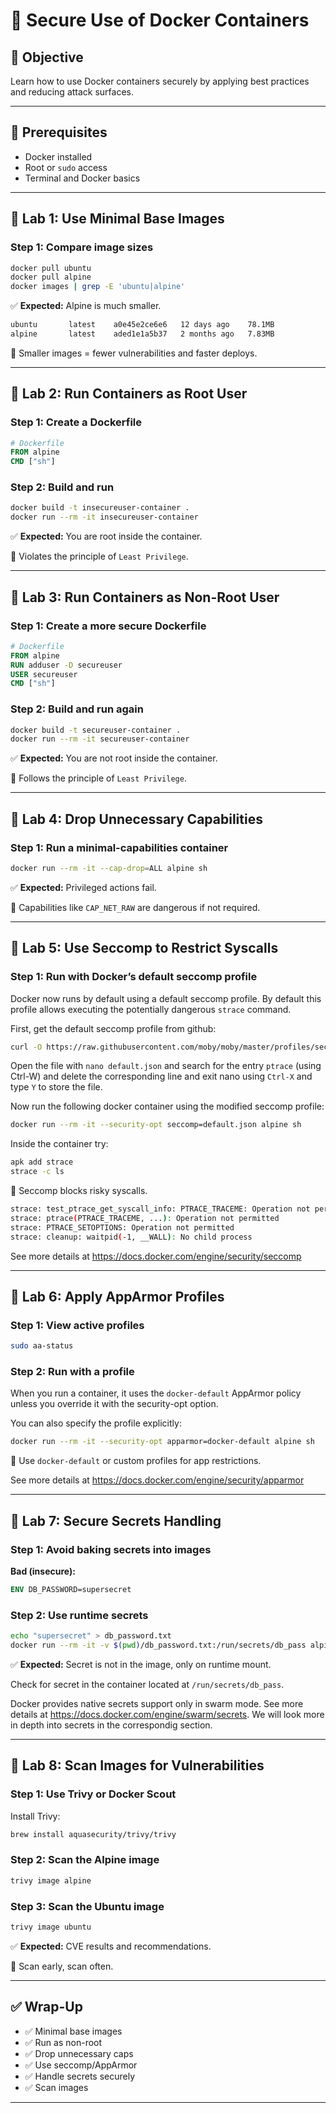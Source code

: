 # 🧪 Secure Use of Docker Containers

## 🎯 Objective

Learn how to use Docker containers securely by applying best practices and reducing attack surfaces.

---

## 🧰 Prerequisites

- Docker installed
- Root or `sudo` access
- Terminal and Docker basics

---

## 🔹 Lab 1: Use Minimal Base Images

### Step 1: Compare image sizes

```bash
docker pull ubuntu
docker pull alpine
docker images | grep -E 'ubuntu|alpine'
```

✅ **Expected:** Alpine is much smaller.

```bash
ubuntu       latest    a0e45e2ce6e6   12 days ago    78.1MB
alpine       latest    aded1e1a5b37   2 months ago   7.83MB
```

🧠 Smaller images = fewer vulnerabilities and faster deploys.

---

## 🔹 Lab 2: Run Containers as Root User

### Step 1: Create a Dockerfile

```Dockerfile
# Dockerfile
FROM alpine
CMD ["sh"]
```

### Step 2: Build and run

```bash
docker build -t insecureuser-container .
docker run --rm -it insecureuser-container
```

✅ **Expected:** You are root inside the container.

🧠 Violates the principle of `Least Privilege`.

---

## 🔹 Lab 3: Run Containers as Non-Root User

### Step 1: Create a more secure Dockerfile

```Dockerfile
# Dockerfile
FROM alpine
RUN adduser -D secureuser
USER secureuser
CMD ["sh"]
```

### Step 2: Build and run again

```bash
docker build -t secureuser-container .
docker run --rm -it secureuser-container
```

✅ **Expected:** You are not root inside the container.

🧠 Follows the principle of `Least Privilege`.

---

## 🔹 Lab 4: Drop Unnecessary Capabilities

### Step 1: Run a minimal-capabilities container

```bash
docker run --rm -it --cap-drop=ALL alpine sh
```

✅ **Expected:** Privileged actions fail.

🧠 Capabilities like `CAP_NET_RAW` are dangerous if not required.

---

## 🔹 Lab 5: Use Seccomp to Restrict Syscalls

### Step 1: Run with Docker’s default seccomp profile

Docker now runs by default using a default seccomp profile. By default this profile allows executing the potentially dangerous `strace` command.

First, get the default seccomp profile from github:

```bash
curl -O https://raw.githubusercontent.com/moby/moby/master/profiles/seccomp/default.json
```

Open the file with `nano default.json` and search for the entry `ptrace` (using Ctrl-W) and delete the corresponding line and exit nano using `Ctrl-X` and type `Y` to store the file.

Now run the following docker container using the modified seccomp profile:

```bash
docker run --rm -it --security-opt seccomp=default.json alpine sh
```

Inside the container try:

```bash
apk add strace
strace -c ls
```

🧠 Seccomp blocks risky syscalls.

```bash
strace: test_ptrace_get_syscall_info: PTRACE_TRACEME: Operation not permitted
strace: ptrace(PTRACE_TRACEME, ...): Operation not permitted
strace: PTRACE_SETOPTIONS: Operation not permitted
strace: cleanup: waitpid(-1, __WALL): No child process
```

See more details at https://docs.docker.com/engine/security/seccomp

---

## 🔹 Lab 6: Apply AppArmor Profiles

### Step 1: View active profiles

```bash
sudo aa-status
```

### Step 2: Run with a profile

When you run a container, it uses the `docker-default` AppArmor policy unless you override it with the security-opt option.

You can also specify the profile explicitly:

```bash
docker run --rm -it --security-opt apparmor=docker-default alpine sh
```

🧠 Use `docker-default` or custom profiles for app restrictions.

See more details at https://docs.docker.com/engine/security/apparmor

---

## 🔹 Lab 7: Secure Secrets Handling

### Step 1: Avoid baking secrets into images

**Bad (insecure):**

```Dockerfile
ENV DB_PASSWORD=supersecret
```

### Step 2: Use runtime secrets

```bash
echo "supersecret" > db_password.txt
docker run --rm -it -v $(pwd)/db_password.txt:/run/secrets/db_pass alpine sh
```

✅ **Expected:** Secret is not in the image, only on runtime mount.

Check for secret in the container located at `/run/secrets/db_pass`.

Docker provides native secrets support only in swarm mode. See more details at https://docs.docker.com/engine/swarm/secrets. We will look more in depth into secrets in the correspondig section. 

---

## 🔹 Lab 8: Scan Images for Vulnerabilities

### Step 1: Use Trivy or Docker Scout

Install Trivy:

```bash
brew install aquasecurity/trivy/trivy
```

### Step 2: Scan the Alpine image

```bash
trivy image alpine
```

### Step 3: Scan the Ubuntu image

```bash
trivy image ubuntu
```


✅ **Expected:** CVE results and recommendations.

🧠 Scan early, scan often.

---

## ✅ Wrap-Up

- ✅ Minimal base images
- ✅ Run as non-root
- ✅ Drop unnecessary caps
- ✅ Use seccomp/AppArmor
- ✅ Handle secrets securely
- ✅ Scan images

---
